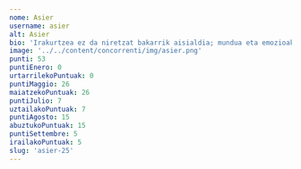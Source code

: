 ```yaml
---
nome: Asier
username: asier
alt: Asier
bio: 'Irakurtzea ez da niretzat bakarrik aisialdia; mundua eta emozioak ulertzeko tresna da. Nire interesak literatura zabalean murgiltzen dira, narratiba konplexu eta sakonetan barneratuz. Kulturaren eta emozioen arteko lotura bilatzen dut, eta istorio bakoitzean sakontasun emozionala eta ikaskuntza berriak aurkitzen ditut. Beti prest nago pertsonaien errealitateak ulertzeko eta kontakizun bakoitzetik ikasteko.'
image: '../../content/concorrenti/img/asier.png'
punti: 53
puntiEnero: 0
urtarrilekoPuntuak: 0
puntiMaggio: 26
maiatzekoPuntuak: 26
puntiJulio: 7
uztailakoPuntuak: 7
puntiAgosto: 15
abuztukoPuntuak: 15
puntiSettembre: 5
irailakoPuntuak: 5
slug: 'asier-25'
---
```

